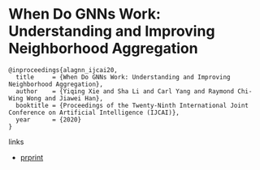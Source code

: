 # When Do GNNs Work: Understanding and Improving Neighborhood Aggregation

```
@inproceedings{alagnn_ijcai20,
  title     = {When Do GNNs Work: Understanding and Improving Neighborhood Aggregation},
  author    = {Yiqing Xie and Sha Li and Carl Yang and Raymond Chi-Wing Wong and Jiawei Han},
  booktitle = {Proceedings of the Twenty-Ninth International Joint Conference on Artificial Intelligence (IJCAI)},
  year      = {2020}
}
```

links
- [prprint](http://jiyang3.web.engr.illinois.edu/files/alagnn.pdf)
